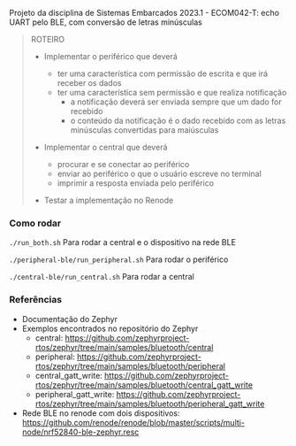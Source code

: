 Projeto da disciplina de Sistemas Embarcados 2023.1 - ECOM042-T: echo UART pelo BLE, com conversão de letras minúsculas

> ROTEIRO
>
> - Implementar o periférico que deverá
>
>   - ter uma característica com permissão de escrita e que irá receber os dados
>   - ter uma característica sem permissão e que realiza notificação
>     - a notificação deverá ser enviada sempre que um dado for recebido
>     - o conteúdo da notificação é o dado recebido com as letras minúsculas convertidas para maiúsculas
>
> - Implementar o central que deverá
>
>   - procurar e se conectar ao periférico
>   - enviar ao periférico o que o usuário escreve no terminal
>   - imprimir a resposta enviada pelo periférico
>
> - Testar a implementação no Renode


### Como rodar

`./run_both.sh` Para rodar a central e o dispositivo na rede BLE

`./peripheral-ble/run_peripheral.sh` Para rodar o periférico

`./central-ble/run_central.sh` Para rodar a central


### Referências

- Documentação do Zephyr
- Exemplos encontrados no repositório do Zephyr
  - central: https://github.com/zephyrproject-rtos/zephyr/tree/main/samples/bluetooth/central
  - peripheral: https://github.com/zephyrproject-rtos/zephyr/tree/main/samples/bluetooth/peripheral
  - central_gatt_write: https://github.com/zephyrproject-rtos/zephyr/tree/main/samples/bluetooth/central_gatt_write
  - peripheral_gatt_write: https://github.com/zephyrproject-rtos/zephyr/tree/main/samples/bluetooth/peripheral_gatt_write
- Rede BLE no renode com dois dispositivos: https://github.com/renode/renode/blob/master/scripts/multi-node/nrf52840-ble-zephyr.resc
